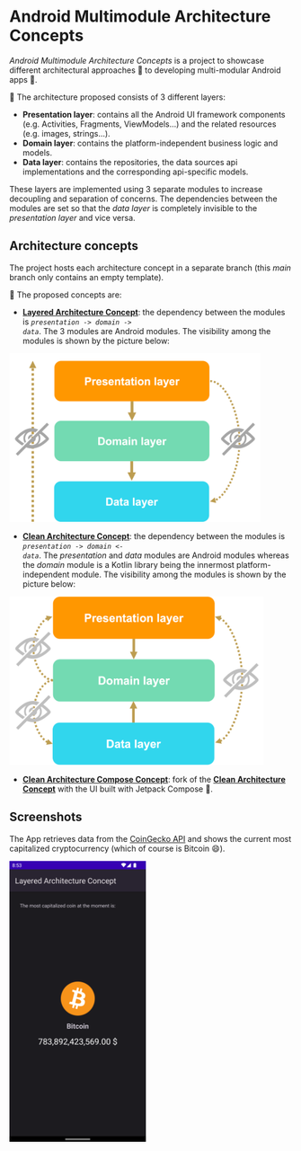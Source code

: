 # Android Multimodule Architecture Concepts

_Android Multimodule Architecture Concepts_ is a project to showcase different architectural approaches 📐 to developing multi-modular Android apps 📱.

🔎 The architecture proposed consists of 3 different layers:
* **Presentation layer**: contains all the Android UI framework components (e.g. Activities, Fragments, ViewModels...) and the related resources (e.g. images, strings...).
* **Domain layer**: contains the platform-independent business logic and models.
* **Data layer**: contains the repositories, the data sources api implementations and the corresponding api-specific models.

These layers are implemented using 3 separate modules to increase decoupling and separation of concerns. The dependencies between the modules are set so that the _data layer_ is completely invisible to the _presentation layer_ and vice versa.

## Architecture concepts 

The project hosts each architecture concept in a separate branch (this _main_ branch only contains an empty template). 

🔎 The proposed concepts are: 
* [**Layered Architecture Concept**](https://github.com/davide-pani/android-multimodule-architecture-concepts/tree/layered-architecture-concept): the dependency between the modules is <code>_presentation_ -> _domain_ -> _data_</code>. The 3 modules are Android modules. The visibility among the modules is shown by the picture below:
<img src="https://github.com/davide-pani/android-multimodule-architecture-concepts/blob/layered-architecture-concept/pictures/layered%20architecture%20-%20modules%20dependencies.png" height="300">

* [**Clean Architecture Concept**](https://github.com/davide-pani/android-multimodule-architecture-concepts/tree/clean-architecture-concept): the dependency between the modules is <code>_presentation_ -> _domain_ <- _data_</code>. The _presentation_ and _data_ modules are Android modules whereas the _domain_ module is a Kotlin library being the innermost platform-independent module. The visibility among the modules is shown by the picture below:
<img src="https://github.com/davide-pani/android-multimodule-architecture-concepts/blob/clean-architecture-concept/pictures/clean%20architecture%20-%20modules%20dependencies.png" height="300">

* [**Clean Architecture Compose Concept**](https://github.com/davide-pani/android-multimodule-architecture-concepts/tree/clean-architecture-compose-concept): fork of the [**Clean Architecture Concept**](https://github.com/davide-pani/android-multimodule-architecture-concepts/tree/clean-architecture-concept) with the UI built with Jetpack Compose 🚀.
  
  
## Screenshots
  
The App retrieves data from the [CoinGecko API](https://www.coingecko.com/en/api) and shows the current most capitalized cryptocurrency (which of course is Bitcoin 😄).
  
<img src="screenshots/home.png" height="500">

